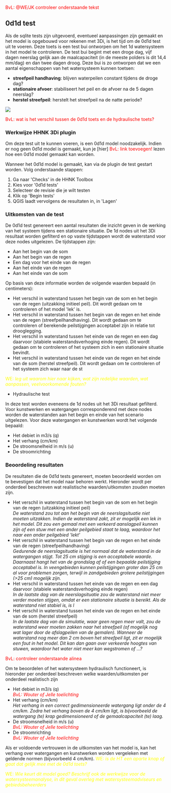 <span style="color:red"> BvL: @WE/JK controleer onderstaande tekst</span>  

## **0d1d test**
Als de sqlite tests zijn uitgevoerd, eventueel aanpassingen zijn gemaakt en het model is opgebouwd voor rekenen met 3Di, is het tijd om de 0d1d test uit te voeren. Deze toets is een test bui ontworpen om het 1d watersysteem in het model te controleren. De test bui begint met een droge dag, vijf dagen neerslag gelijk aan de maalcapaciteit (in de meeste polders is dit 14,4 mm/dag) en dan twee dagen droog. Deze bui is zo ontworpen dat we een aantal eigenschappen van het watersysteem kunnen toetsen:

- **streefpeil handhaving**: blijven waterpeilen constant tijdens de droge dag?
- **stationaire afvoer**: stabiliseert het peil en de afvoer na de 5 dagen neerslag?
- **herstel streefpeil**: herstelt het streefpeil na de natte periode?

![](../images/documentation/hydraulische_toets_bui.png)

<span style="color:red"> BvL: wat is het verschil tussen de 0d1d toets en de hydraulische toets?</span> 

### **Werkwijze HHNK 3Di plugin**
Om deze test uit te kunnen voeren, is een 0d1d model noodzakelijk. Indien er nog geen 0d1d model is gemaakt, kun je [hier]   <span style="color:red"> BvL: link toevoegen!</span>  lezen hoe een 0d1d model gemaakt kan worden. 

Wanneer het 0d1d model is gemaakt, kan via de plugin de test gestart worden. Volg onderstaande stappen:

1. Ga naar 'Checks' in de HHNK Toolbox
2. Kies voor '0d1d tests'
3. Selecteer de revisie die je wilt testen
4. Klik op 'Begin tests'
5. QGIS laadt vervolgens de resultaten in, in 'Lagen'

### **Uitkomsten van de test**
De 0d1d test genereert een aantal resultaten die inzicht geven in de werking van het systeem tijdens een stationaire situatie. De 1d nodes uit het 3Di resultaat worden gefilterd en op vaste tijdstappen wordt de waterstand voor deze nodes uitgelezen. De tijdstappen zijn:
* Aan het begin van de som
* Aan het begin van de regen
* Een dag voor het einde van de regen
* Aan het einde van de regen
* Aan het einde van de som

Op basis van deze informatie worden de volgende waarden bepaald (in centimeters):
* Het verschil in waterstand tussen het begin van de som en het begin van de regen (uitzakking initieel peil). Dit wordt gedaan om te controleren of het model 'lek' is.
* Het verschil in waterstand tussen het begin van de regen en het einde van de regen (streefpeilhandhaving). Dit wordt gedaan om te controleren of berekende peilstijgingen acceptabel zijn in relatie tot drooglegging.
* Het verschil in waterstand tussen het einde van de regen en een dag daarvoor (stabiele waterstandsverhoging einde regen). Dit wordt gedaan om te controleren of het systeem zich in een stationaire situatie bevindt.
* Het verschil in waterstand tussen het einde van de regen en het einde van de som (herstel streefpeil). Dit wordt gedaan om te controleren of het systeem zich waar naar de st

<span style="color:yellow"> WE: *leg uit waarom hier naar kijken, wat zijn redelijke waarden, wat aanpassen, veelvoorkomende fouten?*</span>   
  
* Hydraulische test

In deze test worden eveneens de 1d nodes uit het 3Di resultaat gefilterd. Voor kunstwerken en watergangen corresponderend met deze nodes worden de waterstanden aan het begin en einde van het scenario uitgelezen. Voor deze watergangen en kunstwerken wordt het volgende bepaald:
  
* Het debiet in m3/s (q)
* Het verhang (cm/km)
* De stroomsnelheid in m/s (u)
* De stroomrichting

### **Beoordeling resultaten**
De resultaten die de 0d1d tests genereert, moeten beoordeeld worden om te bevestigen dat het model naar behoren werkt. Hieronder wordt per onderdeel beschreven wat realistische waarden/uitkomsten zouden moeten zijn. 

* Het verschil in waterstand tussen het begin van de som en het begin van de regen (uitzakking initieel peil)<br>
*De waterstand zou tot aan het begin van de neerslagsituatie niet moeten uitzakken. Indien de waterstand zakt, zit er mogelijk een lek in het model. Dit zou een gemaal met een verkeerd aanslagpeil kunnen zijn of een stuw met een ander peilgebied staat te laag, waardoor het naar een ander peilgebied 'lekt'*  
* Het verschil in waterstand tussen het begin van de regen en het einde van de regen (streefpeilhandhaving)<br>
*Gedurende de neerslagsituatie is het normaal dat de waterstand in de watergangen stijgt. Tot 25 cm stijging is een acceptabele waarde. Daarnaast hangt het van de grondslag af of een bepaalde peilstijging acceptabel is. In veengebieden kunnen peilstijgingen groter dan 25 cm al voor problemen zorgen, terwijl in zandgebieden grotere peilstijgingen (>25 cm) mogelijk zijn.*
* Het verschil in waterstand tussen het einde van de regen en een dag daarvoor (stabiele waterstandsverhoging einde regen)<br>
*In de laatste dag van de neerslagsituatie zou de waterstand niet meer verder moeten stijgen, omdat er een stationaire situatie is bereikt. Als de waterstand niet stabiel is, is  l*
* Het verschil in waterstand tussen het einde van de regen en het einde van de som (herstel streefpeil)<br>
*In de laatste dag van de simulatie, waar geen regen meer valt, zou de waterstand weer moeten zakken naar het streefpeil (of mogelijk nog wat lager door de afslagpeilen van de gemalen). Wanneer de waterstand nog meer dan 2 cm boven het streefpeil ligt, zit er mogelijk een fout in het model. Dit kan dan gaan over verkeerde hoogtes van stuwen, waardoor het water niet meer kan wegstromen of ...?*

<span style="color:red"> BvL: controleer onderstaande alinea</span> 

Om te beoordelen of het watersysteem hydraulisch functioneert, is hieronder per onderdeel beschreven welke waarden/uitkomsten per onderdeel realistisch zijn
* Het debiet in m3/s (q)<br>
*<span style="color:red"> BvL: Wouter of Jelle toelichting </span>*
* Het verhang (cm/km)<br>
*Het verhang in een correct gedimensioneerde watergang ligt onder de 4 cm/km. Zodra het verhang boven de 4 cm/km ligt, is bijvoorbeeld de watergang (te) krap gedimensioneerd of de gemaalcapaciteit (te) laag.*
* De stroomsnelheid in m/s (u)<br>
*<span style="color:red"> BvL: Wouter of Jelle toelichting </span>*
* De stroomrichting<br>
*<span style="color:red"> BvL: Wouter of Jelle toelichting </span>*

Als er voldoende vertrouwen in de uitkomsten van het model is, kan het verhang over watergangen en kunstwerken worden vergeleken met geldende normen (bijvoorbeeld 4 cm/km).
<span style="color:yellow"> WE: *is de HT een aparte knop of gaat dat gelijk mee met de 0d1d toets?*</span> 

<span style="color:yellow"> WE: *Wie keurt dit model goed? Beschrijf ook de werkwijze voor de watersysteemanalyse, in dit geval overleg met watersysteemadviseurs en gebiedsbeheerders*</span> 
